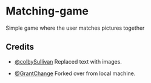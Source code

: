 # Matching-game
Simple game where the user matches pictures together

## <b>Credits</b>
- [@colbySullivan](https://github.com/colbySullivan)
Replaced text with images.

- [@GrantChange](https://github.com/GrantChang)
Forked over from local machine.
